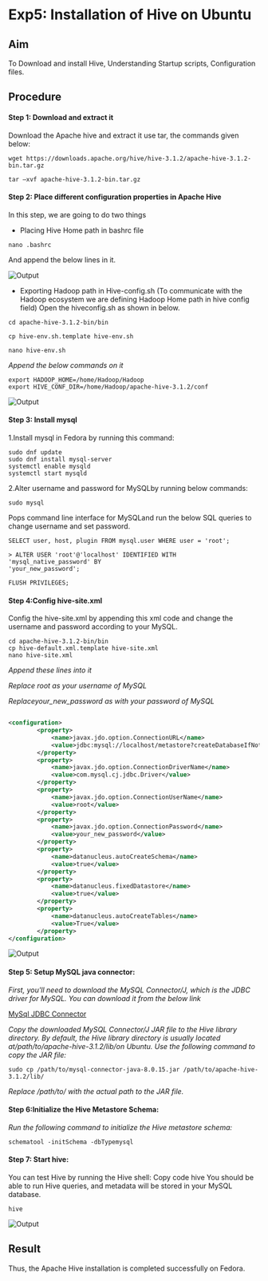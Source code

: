# Exp5: Installation of Hive on Ubuntu

## Aim
To Download and install Hive, Understanding Startup scripts, Configuration files.
## Procedure

#### Step 1: Download and extract it

Download the Apache hive and extract it use tar, the commands given below:

```shell
wget https://downloads.apache.org/hive/hive-3.1.2/apache-hive-3.1.2-bin.tar.gz

tar –xvf apache-hive-3.1.2-bin.tar.gz
```

#### Step 2: Place different configuration properties in Apache Hive
In this step, we are going to do two things
* Placing Hive Home path in bashrc file
```shell
nano .bashrc
```
And append the below lines in it.

![Output](https://github.com/karanbalajirs/210701105-CS19P16-DA-Lab/blob/master/Exp5/5-Images/Screenshot%20from%202024-09-16%2016-44-35.png)

* Exporting Hadoop path in Hive-config.sh (To communicate with the Hadoop ecosystem we are defining Hadoop Home path in hive config field) Open the hiveconfig.sh as shown in below.
```shell
cd apache-hive-3.1.2-bin/bin
```
```shell
cp hive-env.sh.template hive-env.sh
```
```shell
nano hive-env.sh
```
*Append the below commands on it*

```shell
export HADOOP_HOME=/home/Hadoop/Hadoop
export HIVE_CONF_DIR=/home/Hadoop/apache-hive-3.1.2/conf
```

![Output](https://github.com/karanbalajirs/210701105-CS19P16-DA-Lab/blob/master/Exp5/5-Images/Screenshot%20from%202024-09-16%2016-45-07.png)

#### Step 3: Install mysql

1.Install mysql in Fedora by running this command: 

```shell
sudo dnf update
sudo dnf install mysql-server
systemctl enable mysqld
systemctl start mysqld
```

2.Alter username and password for MySQLby running below commands:

```shell
sudo mysql
```

Pops command line interface for MySQLand run the below SQL queries to change username and set password.

```mysql
SELECT user, host, plugin FROM mysql.user WHERE user = 'root';
```

```mysql
> ALTER USER 'root'@'localhost' IDENTIFIED WITH 'mysql_native_password' BY
'your_new_password';
```

```mysql
FLUSH PRIVILEGES;
```

#### Step 4:Config hive-site.xml

Config the hive-site.xml by appending this xml code and change the username and password according to your MySQL.

```shell
cd apache-hive-3.1.2-bin/bin
cp hive-default.xml.template hive-site.xml
nano hive-site.xml
```

*Append these lines into it*

*Replace root as your username of MySQL*

*Replaceyour_new_password as with your password of MySQL*

```xml

<configuration>
        <property>
            <name>javax.jdo.option.ConnectionURL</name>
            <value>jdbc:mysql://localhost/metastore?createDatabaseIfNotExist=true</value>
        </property>
        <property>
            <name>javax.jdo.option.ConnectionDriverName</name>
            <value>com.mysql.cj.jdbc.Driver</value>
        </property>
        <property>
            <name>javax.jdo.option.ConnectionUserName</name>
            <value>root</value>
        </property>
        <property>
            <name>javax.jdo.option.ConnectionPassword</name>
            <value>your_new_password</value>
        </property>
        <property>
            <name>datanucleus.autoCreateSchema</name>
            <value>true</value>
        </property>
        <property>
            <name>datanucleus.fixedDatastore</name>
            <value>true</value>
        </property>
        <property>
            <name>datanucleus.autoCreateTables</name>
            <value>True</value>
        </property>
</configuration>

```

![Output](https://github.com/karanbalajirs/210701105-CS19P16-DA-Lab/blob/master/Exp5/5-Images/Screenshot%20from%202024-09-16%2016-46-01.png)

#### Step 5: Setup MySQL java connector:
*First, you'll need to download the MySQL Connector/J, which is the JDBC driver for
MySQL. You can download it from the below link*

[MySql JDBC Connector](https://drive.google.com/file/d/1QFhB7Kvcat7a4LzDRe6GcmZva1yAxKz-/view?usp=drive_link)

*Copy the downloaded MySQL Connector/J JAR file to the Hive library directory. By default,
the Hive library directory is usually located at/path/to/apache-hive-3.1.2/lib/on Ubuntu. Use
the following command to copy the JAR file:*

```shell
sudo cp /path/to/mysql-connector-java-8.0.15.jar /path/to/apache-hive-3.1.2/lib/
```
*Replace /path/to/ with the actual path to the JAR file.*

#### Step 6:Initialize the Hive Metastore Schema:
*Run the following command to initialize the Hive metastore schema:*
```shell
schematool -initSchema -dbTypemysql
```

#### Step 7: Start hive:
You can test Hive by running the Hive shell: Copy code hive You should be able to run Hive queries, and metadata will be stored in your MySQL database.

```shell
hive
```
![Output](https://github.com/karanbalajirs/210701105-CS19P16-DA-Lab/blob/master/Exp5a/Screenshot%20from%202024-09-16%2016-49-13.png)

## Result
Thus, the Apache Hive installation is completed successfully on Fedora.